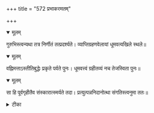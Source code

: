 +++
title = "572 प्रभाकरमतम्"

+++


<details open><summary>मूलम्</summary>

गुरुभिस्त्वन्यथा तत्र निर्णीतं तत्प्रदर्श्यते। व्याप्तिग्रहणवेलायां धूमवत्यखिले स्थले॥
</details>



<details open><summary>मूलम्</summary>

वह्निमत्ताऽस्तीतिबुद्धेः प्रकृते पर्वते पुनः। धूमवत्त्वं ग्रहीतव्यं नच तेजस्विता पुनः॥
</details>



<details open><summary>मूलम्</summary>

सा हि पूर्वगृहीतैव संस्कारात्स्मर्यते तदा। प्रत्युत्पन्ननिदानोत्था संगतिस्त्वनुमा ततः॥
</details>



<details><summary>टीका</summary>

न्या. म.[118]
</details>

